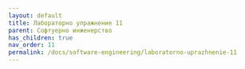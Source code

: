 ```yaml
---
layout: default
title: Лабораторно упражнение 11
parent: Софтуерно инженерство
has_children: true
nav_order: 11
permalink: /docs/software-engineering/laboratorno-uprazhnenie-11
---
```


# 
